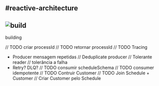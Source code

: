 #reactive-architecture
------------------------------------------------------
![build](https://circleci.com/gh/emmanuelneri/reactive-microservices/tree/master.svg)
------------------------------------------------------


building 

// TODO criar processId
// TODO retornar processId
// TODO Tracing
  - Producer mensagem repetidas
 // Deduplicate producer
 // Tolerante reader
 // tolerância a falha
   - Retry? DLQ?
// TODO consumir scheduleSchema
// TODO consumer idempotente
// TODO Contruir Customer
// TODO Join Schedule + Customer
// Criar Customer pelo Schedule